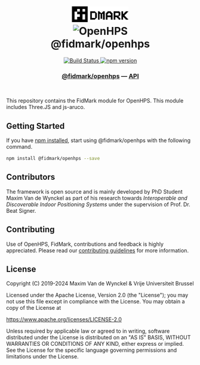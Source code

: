 <h1 align="center">
  <img alt="SemBeacon" src="../docs/images/logo.svg" width="30%" /><br />
  <img alt="OpenHPS" src="https://openhps.org/images/logo_text-512.png" width="20%" /><br />
  @fidmark/openhps
</h1>
<p align="center">
    <a href="https://github.com/OpenHPS/FidMark/actions/workflows/openhps.yml" target="_blank">
        <img alt="Build Status" src="https://github.com/OpenHPS/FidMark/actions/workflows/openhps.yml/badge.svg">
    </a>
    <a href="https://badge.fury.io/js/@fidmark%2Fopenhps">
        <img src="https://badge.fury.io/js/@fidmark%2Fopenhps.svg" alt="npm version" height="18">
    </a>
</p>

<h3 align="center">
    <a href="https://github.com/OpenHPS/FidMark/OpenHPS">@fidmark/openhps</a> &mdash; <a href="https://openhps.org/docs/fidmark">API</a>
</h3>

<br />

This repository contains the FidMark module for OpenHPS. This module includes Three.JS and js-aruco.

## Getting Started
If you have [npm installed](https://www.npmjs.com/get-npm), start using @fidmark/openhps with the following command.
```bash
npm install @fidmark/openhps --save
```

## Contributors
The framework is open source and is mainly developed by PhD Student Maxim Van de Wynckel as part of his research towards *Interoperable and Discoverable Indoor Positioning Systems* under the supervision of Prof. Dr. Beat Signer.

## Contributing
Use of OpenHPS, FidMark, contributions and feedback is highly appreciated. Please read our [contributing guidelines](CONTRIBUTING.md) for more information.

## License
Copyright (C) 2019-2024 Maxim Van de Wynckel & Vrije Universiteit Brussel

Licensed under the Apache License, Version 2.0 (the "License"); you may not use this file except in compliance with the License. You may obtain a copy of the License at

https://www.apache.org/licenses/LICENSE-2.0

Unless required by applicable law or agreed to in writing, software distributed under the License is distributed on an "AS IS" BASIS, WITHOUT WARRANTIES OR CONDITIONS OF ANY KIND, either express or implied. See the License for the specific language governing permissions and limitations under the License.